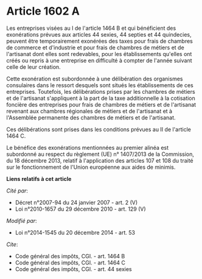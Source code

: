 # Article 1602 A

Les entreprises visées au I de l'article 1464 B et qui bénéficient des exonérations prévues aux articles 44 sexies, 44
septies et 44 quindecies, peuvent être temporairement exonérées des taxes pour frais de chambres de commerce et d'industrie
et pour frais de chambres de métiers et de l'artisanat dont elles sont redevables, pour les établissements qu'elles ont créés
ou repris à une entreprise en difficulté à compter de l'année suivant celle de leur création. 

Cette exonération est subordonnée à une délibération des organismes consulaires dans le ressort desquels sont situés les
établissements de ces entreprises. Toutefois, les délibérations prises par les chambres de métiers et de l'artisanat
s'appliquent à la part de la taxe additionnelle à la cotisation foncière des entreprises pour frais de chambres de métiers et
de l'artisanat revenant aux chambres régionales de métiers et de l'artisanat et à l'Assemblée permanente des chambres de
métiers et de l'artisanat. 

Ces délibérations sont prises dans les conditions prévues au II de l'article 1464 C.

Le bénéfice des exonérations mentionnées au premier alinéa est subordonné au respect du  règlement (UE) n° 1407/2013 de la
Commission, du 18 décembre 2013, relatif à l'application des articles 107 et 108 du traité sur le fonctionnement de l'Union
européenne aux aides de minimis.

**Liens relatifs à cet article**

_Cité par_:

  - Décret n°2007-94 du 24 janvier 2007 - art. 2 (V)
  - Loi n°2010-1657 du 29 décembre 2010 - art. 129 (V)

_Modifié par_:

  - Loi n°2014-1545 du 20 décembre 2014 - art. 53

_Cite_:

  - Code général des impôts, CGI. - art. 1464 B
  - Code général des impôts, CGI. - art. 1464 C
  - Code général des impôts, CGI. - art. 44 sexies
